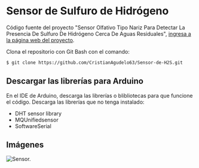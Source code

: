# Sensor de Sulfuro de Hidrógeno

Código fuente del proyecto "Sensor Olfativo Tipo Nariz Para Detectar La Presencia De Sulfuro De Hidrógeno Cerca De Aguas Residuales", [ingresa a la página web del proyecto](https://cristiangudelo63.wixsite.com/misitio).

Clona el repositorio con Git Bash con el comando:

```sh
$ git clone https://github.com/CristianAgudelo63/Sensor-de-H2S.git
```

## Descargar las librerías para Arduino
En el IDE de Arduino, descarga las librerías o blibliotecas para que funcione el código. Descarga las librerías que no tenga instalado:

- DHT sensor library
- MQUnifiedsensor
- SoftwareSerial

## Imágenes

![Sensor.](https://static.wixstatic.com/media/080105_53758c5d419a49c4b95e6abef440ab3e~mv2.jpeg/v1/fill/w_276,h_207,al_c,q_80,usm_0.66_1.00_0.01/WhatsApp%20Image%202019-10-16%20at%207_01_38%20AM%20.webp)
